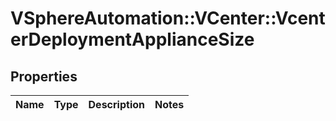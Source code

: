 # VSphereAutomation::VCenter::VcenterDeploymentApplianceSize

## Properties
Name | Type | Description | Notes
------------ | ------------- | ------------- | -------------


